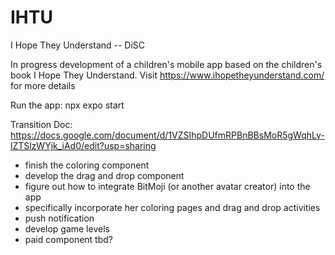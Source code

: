 # IHTU
I Hope They Understand -- DiSC

In progress development of a children's mobile app based on the children's book I Hope They Understand. 
Visit https://www.ihopetheyunderstand.com/ for more details

Run the app: npx expo start

Transition Doc:
https://docs.google.com/document/d/1VZSIhpDUfmRPBnBBsMoR5gWqhLv-lZTSlzWYjk_iAd0/edit?usp=sharing
- finish the coloring component
- develop the drag and drop component
- figure out how to integrate BitMoji (or another avatar creator) into the app
- specifically incorporate her coloring pages and drag and drop activities
- push notification
- develop game levels
- paid component tbd?
